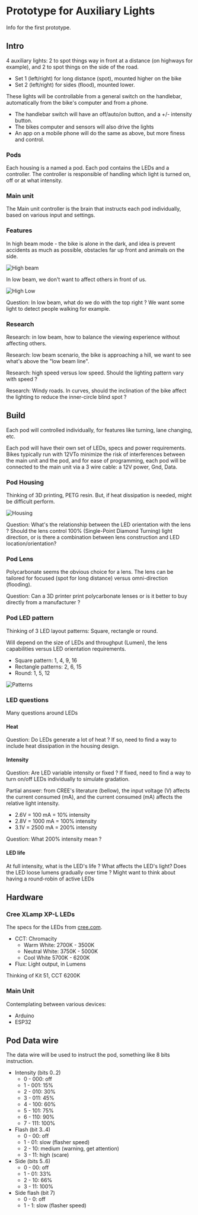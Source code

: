 # Prototype for Auxiliary Lights

Info for the first prototype.

## Intro

4 auxiliary lights: 2 to spot things way in front at a distance (on highways for example), and 2 to spot things on the side of the road.

- Set 1 (left/right) for long distance (spot), mounted higher on the bike
- Set 2 (left/right) for sides (flood), mounted lower.

These lights will be controllable from a general switch on the handlebar, automatically from the bike's computer and from a phone.

- The handlebar switch will have an off/auto/on button, and a +/- intensity button.
- The bikes computer and sensors will also drive the lights
- An app on a mobile phone will do the same as above, but more finess and control.

### Pods

Each housing is a named a pod.  Each pod contains the LEDs and a controller.  The controller is responsible of handling which light is turned on, off or at what intensity.

### Main unit

The Main unit controller is the brain that instructs each pod individually, based on various input and settings.

### Features

In high beam mode - the bike is alone in the dark, and idea is prevent accidents as much as possible, obstacles far up front and animals on the side.

![High beam](images/spot%20versus%20flood.png)

In low beam, we don't want to affect others in front of us.

![High Low](images/spot%20high%20low%20beam.png)

Question: In low beam, what do we do with the top right ?  We want some light to detect people walking for example.

### Research

Research: in low beam, how to balance the viewing experience without affecting others.

Research: low beam scenario, the bike is approaching a hill, we want to see what's above the "low beam line".

Research: high speed versus low speed.  Should the lighting pattern vary with speed ?

Research: Windy roads.  In curves, should the inclination of the bike affect the lighting to reduce the inner-circle blind spot ?

## Build

Each pod will controlled individually, for features like turning, lane changing, etc.

Each pod will have their own set of LEDs, specs and power requirements.  Bikes typically run with 12VTo minimize the risk of interferences between the main unit and the pod, and for ease of programming, each pod will be connected to the main unit via a 3 wire cable: a 12V power, Gnd, Data.

### Pod Housing

Thinking of 3D printing, PETG resin.  But, if heat dissipation is needed, might be difficult perform.

![Housing](images/Housing%20proto%201.png)

Question: What's the relationship between the LED orientation with the lens ?  Should the lens control 100% (Single-Point Diamond Turning) light direction, or is there a combination between lens construction and LED location/orientation?

### Pod Lens

Polycarbonate seems the obvious choice for a lens.  The lens can be tailored for focused (spot for long distance) versus omni-direction (flooding).

Question: Can a 3D printer print polycarbonate lenses or is it better to buy directly from a manufacturer ?

### Pod LED pattern

Thinking of 3 LED layout patterns: Square, rectangle or round.

Will depend on the size of LEDs and throughput (Lumen), the lens capabilities versus LED orientation requirements.

- Square pattern: 1, 4, 9, 16  
- Rectangle patterns: 2, 6, 15
- Round: 1, 5, 12

![Patterns](images/Led%20layout%20patterns.png)

### LED questions

Many questions around LEDs

#### Heat

Question: Do LEDs generate a lot of heat ?  If so, need to find a way to include heat dissipation in the housing design.

#### Intensity

Question: Are LED variable intensity or fixed ?  If fixed, need to find a way to turn on/off LEDs individually to simulate gradation.

Partial answer: from CREE's literature (bellow), the input voltage (V) affects the current consumed (mA), and the current consumed (mA) affects the relative light intensity.

- 2.6V = 100 mA = 10% intensity
- 2.8V = 1000 mA = 100% intensity
- 3.1V = 2500 mA = 200% intensity

Question: What 200% intensity mean ?

#### LED life

At full intensity, what is the LED's life ?  What affects the LED's light? Does the LED loose lumens gradually over time ?  Might want to think about having a round-robin of active LEDs

## Hardware

### Cree XLamp XP-L LEDs

The specs for the LEDs from [cree.com](https://www.cree.com/led-components/media/documents/ds-XPL.pdf).

- CCT: Chromacity
  - Warm White: 2700K - 3500K
  - Neutral White: 3750K - 5000K
  - Cool White 5700K - 6200K
- Flux: Light output, in Lumens

Thinking of Kit 51, CCT 6200K

### Main Unit

Contemplating between various devices:

- Arduino
- ESP32

## Pod Data wire

The data wire will be used to instruct the pod, something like 8 bits instruction.

- Intensity (bits 0..2)
  - 0 - 000: off
  - 1 - 001: 15%
  - 2 - 010: 30%
  - 3 - 011: 45%
  - 4 - 100: 60%
  - 5 - 101: 75%
  - 6 - 110: 90%
  - 7 - 111: 100%
- Flash (bit 3..4)
  - 0 - 00: off
  - 1 - 01: slow (flasher speed)
  - 2 - 10: medium (warning, get attention)
  - 3 - 11: high (scare)
- Side (bits 5..6)
  - 0 - 00: off
  - 1 - 01: 33%
  - 2 - 10: 66%
  - 3 - 11: 100%
- Side flash (bit 7)
  - 0 - 0: off
  - 1 - 1: slow (flasher speed)
